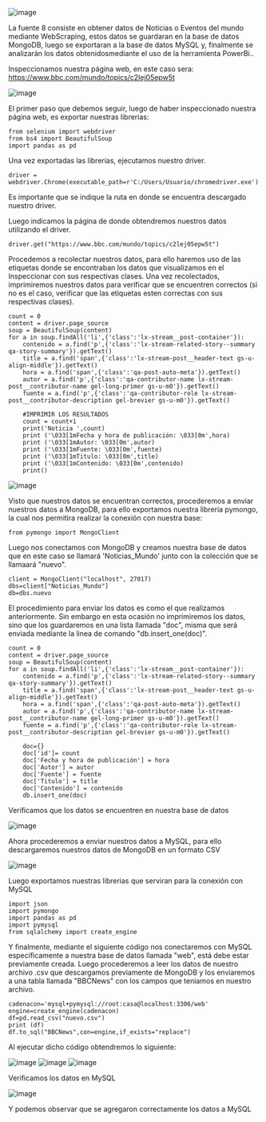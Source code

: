 ![image](https://user-images.githubusercontent.com/74840012/156794338-7b0743f2-ada9-40a2-8ead-8d306221477f.png)

La  fuente 8 consiste en obtener datos de Noticias o Eventos del mundo mediante WebScraping, estos datos se guardaran en la base de datos MongoDB, luego se exportaran a la base de datos MySQL y, finalmente se analizarán los datos obtenidosmediante el uso de la herramienta PowerBi..

Inspeccionamos nuestra página web, en este caso sera: https://www.bbc.com/mundo/topics/c2lej05epw5t

![image](https://user-images.githubusercontent.com/74751902/156231688-3c0840ad-4c15-4454-abf7-9b24e4b1001a.png)  


El primer paso que debemos seguir, luego de haber inspeccionado nuestra página web, es exportar nuestras librerias:

```
from selenium import webdriver
from bs4 import BeautifulSoup
import pandas as pd
```

Una vez exportadas las librerias, ejecutamos nuestro driver.

```
driver = webdriver.Chrome(executable_path=r'C:/Users/Usuario/chromedriver.exe')
```

Es importante que se indique la ruta en donde se encuentra descargado nuestro driver.

Luego indicamos la página de donde obtendremos nuestros datos utilizando el driver.

```
driver.get("https://www.bbc.com/mundo/topics/c2lej05epw5t")
```

Procedemos a recolectar nuestros datos, para ello haremos uso de las etiquetas donde se encontraban los datos que visualizamos en el Inspeccionar con sus respectivas clases.
Una vez recolectados, imprimiremos nuestros datos para verificar que se encuentren correctos (si no es el caso, verificar que las etiquetas esten correctas con sus respectivas clases).

```
count = 0
content = driver.page_source
soup = BeautifulSoup(content)
for a in soup.findAll('li',{'class':'lx-stream__post-container'}):
    contenido = a.find('p',{'class':'lx-stream-related-story--summary qa-story-summary'}).getText()
    title = a.find('span',{'class':'lx-stream-post__header-text gs-u-align-middle'}).getText()
    hora = a.find('span',{'class':'qa-post-auto-meta'}).getText()
    autor = a.find('p',{'class':'qa-contributor-name lx-stream-post__contributor-name gel-long-primer gs-u-m0'}).getText()
    fuente = a.find('p',{'class':'qa-contributor-role lx-stream-post__contributor-description gel-brevier gs-u-m0'}).getText()
    
    #IMPRIMIR LOS RESULTADOS
    count = count+1
    print('Noticia ',count)
    print ('\033[1mFecha y hora de publicación: \033[0m',hora)
    print ('\033[1mAutor: \033[0m',autor)
    print ('\033[1mFuente: \033[0m',fuente)
    print ('\033[1mTitulo: \033[0m',title)
    print ('\033[1mContenido: \033[0m',contenido)
    print()
```

![image](https://user-images.githubusercontent.com/74751902/156231983-41bd8250-8267-41fb-8097-a365e34af6f8.png)


Visto que nuestros datos se encuentran correctos, procederemos a enviar nuestros datos a MongoDB, para ello exportamos nuestra libreria pymongo, la cual nos permitira realizar la conexión con nuestra base:

```
from pymongo import MongoClient
```

Luego nos conectamos con MongoDB y creamos nuestra base de datos que en este caso se llamará 'Noticias_Mundo' junto con la colección que se llamaará "nuevo". 

```
client = MongoClient("localhost", 27017)
dbs=client["Noticias_Mundo"] 
db=dbs.nuevo
```

El procedimiento para enviar los datos es como el que realizamos anteriormente. Sin embargo en esta ocasión no imprimiremos los datos, sino que los guardaremos en una lista llamada "doc", misma que será enviada mediante la linea de comando "db.insert_one(doc)".

```
count = 0
content = driver.page_source
soup = BeautifulSoup(content)
for a in soup.findAll('li',{'class':'lx-stream__post-container'}):
    contenido = a.find('p',{'class':'lx-stream-related-story--summary qa-story-summary'}).getText()
    title = a.find('span',{'class':'lx-stream-post__header-text gs-u-align-middle'}).getText()
    hora = a.find('span',{'class':'qa-post-auto-meta'}).getText()
    autor = a.find('p',{'class':'qa-contributor-name lx-stream-post__contributor-name gel-long-primer gs-u-m0'}).getText()
    fuente = a.find('p',{'class':'qa-contributor-role lx-stream-post__contributor-description gel-brevier gs-u-m0'}).getText()
    
    doc={}
    doc['id']= count
    doc['Fecha y hora de publicación'] = hora
    doc['Autor'] = autor
    doc['Fuente'] = fuente
    doc['Titulo'] = title
    doc['Contenido'] = contenido
    db.insert_one(doc)
```

Verificamos que los datos se encuentren en nuestra base de datos

![image](https://user-images.githubusercontent.com/74751902/156232973-2e89af6a-83f3-4273-ab62-b2fefd1fd066.png)


Ahora procederemos a enviar nuestros datos a MySQL, para ello descargaremos nuestros datos de MongoDB en un formato CSV 

![image](https://user-images.githubusercontent.com/74751902/156233310-1a26ef0f-3234-4411-a92b-5a4f5cf8ae82.png)


Luego exportamos nuestras librerias que serviran para la conexión con MySQL

```
import json
import pymongo
import pandas as pd
import pymysql
from sqlalchemy import create_engine
```

Y finalmente, mediante el siguiente código nos conectaremos con MySQL especificamente a nuestra base de datos llamada "web", está debe estar previamente creada.
Luego procederemos a leer los datos de nuestro archivo .csv que descargamos previamente de MongoDB y los enviaremos a  una tabla llamada "BBCNews" con los campos que teniamos en nuestro archivo.

```
cadenacon='mysql+pymysql://root:casa@localhost:3306/web'
engine=create_engine(cadenacon)
df=pd.read_csv("nuevo.csv")
print (df)
df.to_sql("BBCNews",con=engine,if_exists="replace")
```

Al ejecutar dicho código obtendremos lo siguiente: 


![image](https://user-images.githubusercontent.com/74751902/156440655-3a1d162a-4d89-4451-b0a9-d974f8f5ead5.png) ![image](https://user-images.githubusercontent.com/74751902/156440724-9c5ab07a-06eb-4606-9be0-8ce80148439b.png)  ![image](https://user-images.githubusercontent.com/74751902/156440768-7e60fb35-50d6-44dc-b563-0b5208e2ff53.png)


Verificamos los datos en MySQL 

![image](https://user-images.githubusercontent.com/74751902/156440309-241b6b3c-4e49-436b-800f-a0bd38f26cf5.png)

Y podemos observar que se agregaron correctamente los datos a MySQL
